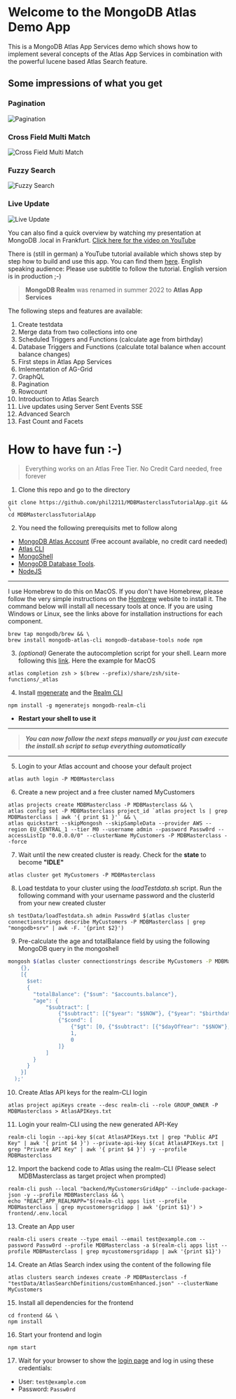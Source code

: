 # Welcome to the MongoDB Atlas Demo App
This is a MongoDB Atlas App Services demo which shows how to implement several concepts of the Atlas App Services in combination with the powerful lucene based Atlas Search feature.

## Some impressions of what you get
### Pagination
![Pagination](/assets/pagination.gif)

### Cross Field Multi Match
![Cross Field Multi Match](/assets/cross%20field%20multi%20match.gif)

### Fuzzy Search
![Fuzzy Search](/assets/fuzzy%20search.gif)

### Live Update
![Live Update](/assets/live%20update.gif)

You can also find a quick overview by watching my presentation at MongoDB .local in Frankfurt. [Click here for the video on YouTube](https://youtu.be/vCH4Z4-LS6M)

There is (still in german) a YouTube tutorial available which shows step by step how to build and use this app. You can find them [here](https://youtube.com/playlist?list=PLw_MyzE5EpxVOrsqs9SyCnl3exSkPm1TR). English speaking audience: Please use subtitle to follow the tutorial. English version is in production ;-) 

> **MongoDB Realm** was renamed in summer 2022 to **Atlas App Services**

The following steps and features are available:

1. Create testdata
2. Merge data from two collections into one
3. Scheduled Triggers and Functions (calculate age from birthday)
4. Database Triggers and Functions (calculate total balance when account balance changes)
5. First steps in Atlas App Services
6. Imlementation of AG-Grid
7. GraphQL
8. Pagination
9. Rowcount
10. Introduction to Atlas Search
11. Live updates using Server Sent Events SSE
12. Advanced Search
13. Fast Count and Facets

# How to have fun :-)
> Everything works on an Atlas Free Tier. No Credit Card needed, free forever

1. Clone this repo and go to the directory
```
git clone https://github.com/phil2211/MDBMasterclassTutorialApp.git && \
cd MDBMasterclassTutorialApp
```
2. You need the following prerequisits met to follow along
- [MongoDB Atlas Account](https://cloud.mongodb.com) (Free account available, no credit card needed)
- [Atlas CLI](https://www.mongodb.com/tools/atlas-cli)
- [MongoShell](https://www.mongodb.com/docs/v4.4/mongo/)
- [MongoDB Database Tools](https://www.mongodb.com/docs/database-tools/). 
- [NodeJS](https://nodejs.org/)
---
I use Homebrew to do this on MacOS. If you don't have Homebrew, please follow the very simple instructions on the [Hombrew](https://brew.sh/) website to install it. The command below will install all necessary tools at once. If you are using Windows or Linux, see the links above for installation instructions for each component.
```
brew tap mongodb/brew && \
brew install mongodb-atlas-cli mongodb-database-tools node npm
```
3. *(optional)* Generate the autocompletion script for your shell. Learn more following this [link](https://www.mongodb.com/docs/atlas/cli/stable/command/atlas-completion-bash/). Here the example for MacOS 
```
atlas completion zsh > $(brew --prefix)/share/zsh/site-functions/_atlas
```
4. Install [mgenerate](https://github.com/rueckstiess/mgeneratejs) and the [Realm CLI](https://www.mongodb.com/docs/atlas/app-services/cli/)
```
npm install -g mgeneratejs mongodb-realm-cli
```
- **Restart your shell to use it**
---

> ***You can now follow the next steps manually or you just can execute the install.sh script to setup everything automatically***

---

5. Login to your Atlas account and choose your default project
```
atlas auth login -P MDBMasterclass
```

6. Create a new project and a free cluster named MyCustomers
```
atlas projects create MDBMasterclass -P MDBMasterclass && \
atlas config set -P MDBMasterclass project_id `atlas project ls | grep MDBMasterclass | awk '{ print $1 }'` && \
atlas quickstart --skipMongosh --skipSampleData --provider AWS --region EU_CENTRAL_1 --tier M0 --username admin --password Passw0rd --accessListIp "0.0.0.0/0" --clusterName MyCustomers -P MDBMasterclass --force 
```
7. Wait until the new created cluster is ready. Check for the **state** to become **"IDLE"**
```
atlas cluster get MyCustomers -P MDBMasterclass
```
8. Load testdata to your cluster using the *loadTestdata.sh* script. Run the following command with your username password and the clusterId from your new created cluster
```
sh testData/loadTestdata.sh admin Passw0rd $(atlas cluster connectionstrings describe MyCustomers -P MDBMasterclass | grep "mongodb+srv" | awk -F. '{print $2}')
```
9. Pre-calculate the age and totalBalance field by using the following MongoDB query in the mongoshell
```bash
mongosh $(atlas cluster connectionstrings describe MyCustomers -P MDBMasterclass | grep "mongodb+srv")/MyCustomers --apiVersion 1 --username admin --password Passw0rd --eval 'db.customerSingleView.updateMany(
    {},
    [{
      $set:
      {
        "totalBalance": {"$sum": "$accounts.balance"},
        "age": {
            "$subtract": [
                {"$subtract": [{"$year": "$$NOW"}, {"$year": "$birthdate"}]},
                {"$cond": [
                    {"$gt": [0, {"$subtract": [{"$dayOfYear": "$$NOW"},{"$dayOfYear": "$birthdate"}]}]},
                    1,
                    0
                ]}
            ]
        }
      }
    }]
  );'
```
10. Create Atlas API keys for the realm-CLI login
```
atlas project apiKeys create --desc realm-cli --role GROUP_OWNER -P MDBMasterclass > AtlasAPIKeys.txt
```
11. Login your realm-CLI using the new generated API-Key
```
realm-cli login --api-key $(cat AtlasAPIKeys.txt | grep "Public API Key" | awk '{ print $4 }') --private-api-key $(cat AtlasAPIKeys.txt | grep "Private API Key" | awk '{ print $4 }') -y --profile MDBMasterclass
```
12. Import the backend code to Atlas using the realm-CLI (Please select MDBMasterclass as target project when prompted)
```
realm-cli push --local "backend/MyCustomersGridApp" --include-package-json -y --profile MDBMasterclass && \
echo "REACT_APP_REALMAPP="$(realm-cli apps list --profile MDBMasterclass | grep mycustomersgridapp | awk '{print $1}') > frontend/.env.local
```
13. Create an App user
```
realm-cli users create --type email --email test@example.com --password Passw0rd --profile MDBMasterclass -a $(realm-cli apps list --profile MDBMasterclass | grep mycustomersgridapp | awk '{print $1}')
```
14. Create an Atlas Search index using the content of the following file
```
atlas clusters search indexes create -P MDBMasterclass -f "testData/AtlasSearchDefinitions/customEnhanced.json" --clusterName MyCustomers
```

15. Install all dependencies for the frontend
```
cd frontend && \
npm install
```
16. Start your frontend and login
```
npm start
```
17. Wait for your browser to show the [login page](http://localhost:3000) and log in using these credentials:
- User: ``test@example.com``
- Password: ``Passw0rd`` 